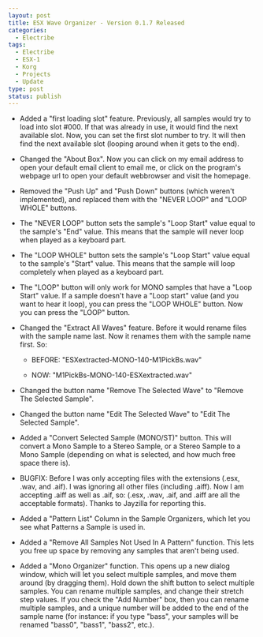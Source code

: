 ```yaml
---
layout: post
title: ESX Wave Organizer - Version 0.1.7 Released
categories:
  - Electribe
tags:
  - Electribe
  - ESX-1
  - Korg
  - Projects
  - Update
type: post
status: publish
---
```


- Added a "first loading slot" feature. Previously, all samples would try to load into slot #000.
  If that was already in use, it would find the next available slot. Now, you can set the first slot
  number to try. It will then find the next available slot (looping around when it gets to the end).

- Changed the "About Box". Now you can click on my email address to open your default email client
  to email me, or click on the program's webpage url to open your default webbrowser and visit the homepage.

- Removed the "Push Up" and "Push Down" buttons (which weren't implemented), and replaced them with
  the "NEVER LOOP" and "LOOP WHOLE" buttons.

- The "NEVER LOOP" button sets the sample's "Loop Start" value equal to the sample's "End" value.
  This means that the sample will never loop when played as a keyboard part.

- The "LOOP WHOLE" button sets the sample's "Loop Start" value equal to the sample's "Start" value.
  This means that the sample will loop completely when played as a keyboard part.

- The "LOOP" button will only work for MONO samples that have a "Loop Start" value. If a sample
  doesn't have a "Loop start" value (and you want to hear it loop), you can press the "LOOP WHOLE"
  button. Now you can press the "LOOP" button.

- Changed the "Extract All Waves" feature. Before it would rename files with the sample name last.
  Now it renames them with the sample name first. So:

  - BEFORE: "ESXextracted-MONO-140-M1PickBs.wav"

  - NOW: "M1PickBs-MONO-140-ESXextracted.wav"

- Changed the button name "Remove The Selected Wave" to "Remove The Selected Sample".

- Changed the button name "Edit The Selected Wave" to "Edit The Selected Sample".

- Added a "Convert Selected Sample (MONO/ST)" button. This will convert a Mono Sample
  to a Stereo Sample, or a Stereo Sample to a Mono Sample (depending on what is selected,
  and how much free space there is).

- BUGFIX: Before I was only accepting files with the extensions (.esx, .wav, and .aif).
  I was ignoring all other files (including .aiff). Now I am accepting .aiff as well as
  .aif, so: (.esx, .wav, .aif, and .aiff are all the acceptable formats). Thanks to Jayzilla for reporting this.

- Added a "Pattern List" Column in the Sample Organizers, which let you see what Patterns a
  Sample is used in.

- Added a "Remove All Samples Not Used In A Pattern" function. This lets you free up space by
  removing any samples that aren't being used.

- Added a "Mono Organizer" function. This opens up a new dialog window, which will let you select
  multiple samples, and move them around (by dragging them). Hold down the shift button to select
  multiple samples. You can rename multiple samples, and change their stretch step values. If you
  check the "Add Number" box, then you can rename multiple samples, and a unique number will be added
  to the end of the sample name (for instance: if you type "bass", your samples will be renamed "bass0",
  "bass1", "bass2", etc.).
